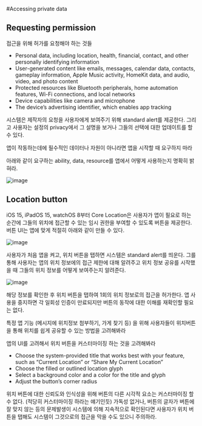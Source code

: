 #Accessing private data

## Requesting permission

접근을 위해 허가를 요청해야 하는 것들

- Personal data, including location, health, financial, contact, and other personally identifying information
- User-generated content like emails, messages, calendar data, contacts, gameplay information, Apple Music activity, HomeKit data, and audio, video, and photo content
- Protected resources like Bluetooth peripherals, home automation features, Wi-Fi connections, and local networks
- Device capabilities like camera and microphone
- The device’s advertising identifier, which enables app tracking

시스템은 제작자의 요청을 사용자에게 보여주기 위해 standard alert를 제공한다. 그리고 사용자는 설정의 privacy에서 그 설명을 보거나 그들의 선택에 대한 업데이트를 할 수 있다.

앱이 작동하는데에 필수적인 데이터나 자원이 아니라면 앱을 시작할 때 요구하지 마라

아래와 같이 요구하는 ability, data, resource를 앱에서 어떻게 사용하는지 명확히 밝혀라.

![image](https://user-images.githubusercontent.com/107873842/177046950-2a2fe8a8-6da5-454b-a9be-d2e56e7e5f18.jpeg)

## Location button

iOS 15, iPadOS 15, watchOS 8부터 Core Location은 사용자가 앱이 필요로 하는 순간에 그들의 위치에 접근할 수 있는 임시 권한을 부여할 수 있도록 버튼을 제공한다. 버튼 UI는 앱에 맞게 적절히 아래와 같이 만들 수 있다.

![image](https://user-images.githubusercontent.com/107873842/177046972-a83629fb-235f-4b40-95e2-2092119fd3d0.jpeg)

사용자가 처음 앱을 켜고, 위치 버튼을 탭하면 시스템은 standard alert를 띄운다. 그를 통해 사용자는 앱의 위치 정보에의 접근 제한에 대해 알려주고 위치 정보 공유를 시작했을 때 그들의 위치 정보를 어떻게 보여주는지 알려준다.

![image](https://user-images.githubusercontent.com/107873842/177046999-a030cfaf-4c85-441f-8410-b5efbed77bca.jpeg)

해당 정보를 확인한 후 위치 버튼을 탭하여 1회의 위치 정보로의 접근을 허가한다. 앱 사용을 중지하면 각 일회성 인증이 만료되지만 버튼의 동작에 대한 이해를 재확인할 필요는 없다.

특정 앱 기능 (메시지에 위치정보 첨부하기, 가게 찾기 등) 을 위해 사용자들이 위치버튼을 통해 위치를 쉽게 공유할 수 있는 방법을 고려해봐라

앱의 UI를 고려해서 위치 버튼을 커스터마이징 하는 것을 고려해봐라

- Choose the system-provided title that works best with your feature, such as “Current Location” or “Share My Current Location”
- Choose the filled or outlined location glyph
- Select a background color and a color for the title and glyph
- Adjust the button’s corner radius

위치 버튼에 대한 신뢰도와 인식성을 위해 버튼의 다른 시각적 요소는 커스터마이징 할 수 없다. (적당히 커스터마이징 하라는 얘기인듯) 가독성 없거나, 버튼의 글자가 버튼에 잘 맞지 않는 등의 문제발생이 시스템에 의해 지속적으로 확인된다면 사용자가 위치 버튼을 탭해도 시스템이 그것으로의 접근을 막을 수도 있으니 주의하라.
